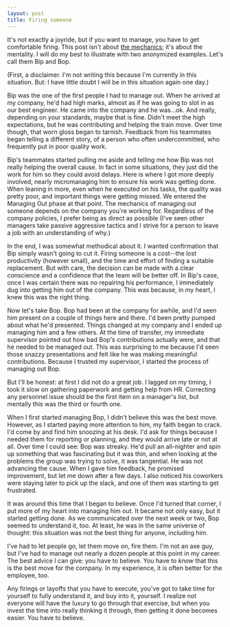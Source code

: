 ```yaml
---
layout: post
title: Firing someone
---
```


It's not exactly a joyride, but if you want to manage, you have to get comfortable firing. This post isn't about [the mechanics](https://hbr.org/2016/02/a-step-by-step-guide-to-firing-someone); it's about the mentality. I will do my best to illustrate with two anonymized examples. Let's call them Bip and Bop.

(First, a disclaimer. I'm not writing this because I'm currently in this situation. But: I have little doubt I will be in this situation again one day.)

Bip was the one of the first people I had to manage out. When he arrived at my company, he'd had high marks, almost as if he was going to slot in as our best engineer. He came into the company and he was...ok. And really, depending on your standards, maybe that is fine. Didn't meet the high expectations, but he was contributing and helping the train move. Over time though, that worn gloss began to tarnish. Feedback from his teammates began telling a different story, of a person who often undercommitted, who frequently put in poor quality work. 

Bip's teammates started pulling me aside and telling me how Bip was not really helping the overall cause. In fact in some situations, they just did the work for him so they could avoid delays. Here is where I got more deeply involved, nearly micromanaging him to ensure his work was getting done. When leaning in more, even when he executed on his tasks, the quality was pretty poor, and important things were getting missed. We entered the Managing Out phase at that point. The mechanics of managing out someone depends on the company you're working for. Regardless of the company policies, I prefer being as direct as possible (I've seen other managers take passive aggressive tactics and I strive for a person to leave a job with an understanding of why.)

In the end, I was somewhat methodical about it. I wanted confirmation that Bip simply wasn't going to cut it. Firing someone is a cost--the lost productivity (however small), and the time and effort of finding a suitable replacement. But with care, the decision can be made with a clear conscience and a confidence that the team will be better off. In Bip's case, once I was certain there was no repairing his performance, I immediately dug into getting him out of the company. This was because, in my heart, I knew this was the right thing.

Now let's take Bop. Bop had been at the company for awhile, and I'd seen him present on a couple of things here and there. I'd been pretty pumped about what he'd presented. Things changed at my company and I ended up managing him and a few others. At the time of transfer, my immediate supervisor pointed out how bad Bop's contributions actually were, and that he needed to be managed out. This was surprising to me because I'd seen those snazzy presentations and felt like he was making meaningful contributions. Because I trusted my supervisor, I started the process of managing out Bop. 

But I'll be honest: at first I did not do a great job. I lagged on my timing, I took it slow on gathering paperwork and getting help from HR. Correcting any personnel issue should be the first item on a manager's list, but mentally this was the third or fourth one. 

When I first started managing Bop, I didn't believe this was the best move. However, as I started paying more attention to him, my faith began to crack. I'd come by and find him snoozing at his desk. I'd ask for things because I needed them for reporting or planning, and they would arrive late or not at all. Over time I could see: Bop was streaky. He'd pull an all-nighter and spin up something that was fascinating but it was thin, and when looking at the problems the group was trying to solve, it was tangential. He was not advancing the cause. When I gave him feedback, he promised improvement, but let me down after a few days. I also noticed his coworkers were staying later to pick up the slack, and one of them was starting to get frustrated. 

It was around this time that I began to believe. Once I'd turned that corner, I put more of my heart into managing him out. It became not only easy, but it started getting done. As we communicated over the next week or two, Bop seemed to understand it, too. At least, he was in the same universe of thought: this situation was not the best thing for anyone, including him.

I've had to let people go, let them move on, fire them. I'm not an axe guy, but I've had to manage out nearly a dozen people at this point in my career. The best advice I can give: you have to believe. You have to _know_ that this is the best move for the company. In my experience, it is often better for the employee, too. 

Any firings or layoffs that you have to execute, you've got to take time for yourself to fully understand it, and buy into it, yourself. I realize not everyone will have the luxury to go through that exercise, but when you invest the time into really thinking it through, then getting it done becomes easier. You have to believe. 

